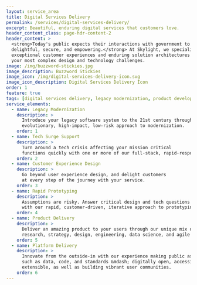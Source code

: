 ```yaml
---
layout: service_area
title: Digital Services Delivery
permalink: /services/digital-services-delivery/
excerpt: Beautiful, enduring digital services that customers love.
header_content_class: page-hdr-content-2
header_content: >
  <strong>Today's public expects their interactions with government to be simple,
  delightful, secure, and empowering.</strong> At Skylight, we specialize in creating
  exceptional customer experiences and enduring solution architectures out of
  your most complex design and technology challenges.
image: /img/buzzword-stickies.jpg
image_description: Buzzword Stickies
image_icon: /img/digital-services-delivery-icon.svg
image_icon_description: Digital Services Delivery Icon
order: 1
feature: true
tags: [digital services delivery, legacy modernization, product development, customer experience design]
service_elements:
  - name: Legacy Modernization
    description: >
      Introduce your legacy software system to the 21st century through our
      evolutionary, high-impact, low-risk approach to modernization.
    order: 1
  - name: Tech Surge Support
    description: >
      Turn around a tech crisis affecting your mission critical
      functions quickly with one or more of our full-stack, rapid-response teams.
    order: 2
  - name: Customer Experience Design
    description: >
      Go beyond user experience design, and delight customers
      at every step of the journey with your service.
    order: 3
  - name: Rapid Prototyping
    description: >
      Assumptions are risky. Answer critical design and tech questions
      with our rapid, customer-driven, iterative approach to prototyping.
    order: 4
  - name: Product Delivery
    description: >
      Deliver an amazing product to your users through our unique mix of
      research, strategy, design, engineering, data science, and agile project management.
    order: 5
  - name: Platform Delivery
    description: >
      Innovate from the outside-in with our experience making public assets &mdash;
      such as data, code, and standards &mdash; digitally open, accessible, and
      extensible, as well as building vibrant user communities.
    order: 6
---
```

